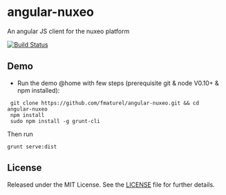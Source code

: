 # angular-nuxeo
An angular JS client for the nuxeo platform

[![Build Status](https://secure.travis-ci.org/fmaturel/angular-nuxeo.svg)](http:/travis-ci.org/fmaturel/angular-nuxeo)

## Demo

- Run the demo @home with few steps (prerequisite git & node V0.10+ & npm installed):

```
 git clone https://github.com/fmaturel/angular-nuxeo.git && cd angular-nuxeo
 npm install
 sudo npm install -g grunt-cli
```

Then run

`grunt serve:dist`

## License

Released under the MIT License. See the [LICENSE][license] file for further details.

[license]: https://github.com/fmaturel/angular-timelinejs3/blob/master/LICENSE
